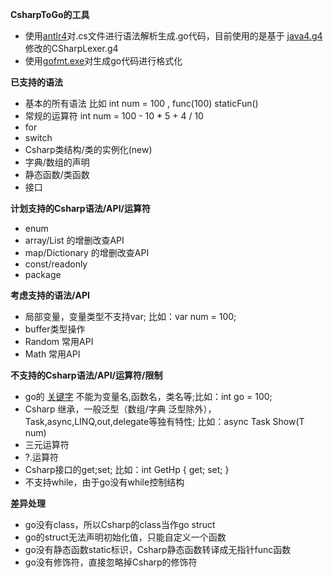 **CsharpToGo的工具**

* 使用[antlr4](https://www.antlr.org/about.html)对.cs文件进行语法解析生成.go代码，目前使用的是基于 [java4.g4](https://github.com/antlr/antlr4/blob/master/tool-testsuite/test/org/antlr/v4/test/tool/Java.g4) 修改的CSharpLexer.g4
* 使用[gofmt.exe](https://golang.org/cmd/gofmt/)对生成go代码进行格式化


**已支持的语法**

* 基本的所有语法 比如 int num = 100 , func(100) staticFun() 
* 常规的运算符  int num = 100 - 10 * 5 + 4 / 10
* for
* switch
* Csharp类结构/类的实例化(new)
* 字典/数组的声明
* 静态函数/类函数
* 接口


**计划支持的Csharp语法/API/运算符**

* enum
* array/List 的增删改查API
* map/Dictionary 的增删改查API
* const/readonly 
* package

**考虑支持的语法/API**

* 局部变量，变量类型不支持var; 比如：var num = 100;
* buffer类型操作
* Random 常用API
* Math 常用API


**不支持的Csharp语法/API/运算符/限制**

* go的 [关键字](https://github.com/Unknwon/the-way-to-go_ZH_CN/blob/master/eBook/04.1.md) 不能为变量名,函数名，类名等;比如：int go = 100;
* Csharp 继承，一般泛型（数组/字典 泛型除外），Task,async,LINQ,out,delegate等独有特性; 比如：async Task Show<T>(T num)
* 三元运算符
* ?.运算符
* Csharp接口的get;set; 比如：int GetHp { get; set; }
* 不支持while，由于go没有while控制结构

**差异处理**

* go没有class，所以Csharp的class当作go struct
* go的struct无法声明初始化值，只能自定义一个函数
* go没有静态函数static标识，Csharp静态函数转译成无指针func函数
* go没有修饰符，直接忽略掉Csharp的修饰符




